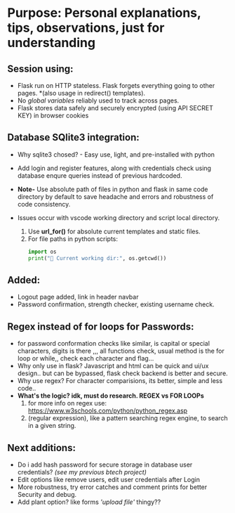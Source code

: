 # Purpose: Personal explanations, tips, observations, just for understanding

## Session using:

- Flask run on HTTP stateless. Flask forgets everything going to other pages. *(also usage in redirect() templates).
- No *global variables* reliably used to track across pages.
- Flask stores data safely and securely encrypted (using API SECRET KEY) in browser cookies


## Database SQlite3 integration:

- Why sqlite3 chosed? - Easy use, light, and pre-installed with python
- Add login and register features, along with credentials check using database enqure queries instead of previous hardcoded.
- **Note-** Use absolute path of files in python and flask in same code directory by default to save headache and errors and robustness of code consistency. 
- Issues occur with vscode working directory and script local directory.

    1. Use **url_for()** for absolute current templates and static files.
    2. For file paths in python scripts:
        ``` python
        import os
        print("👀 Current working dir:", os.getcwd())
        ```

## Added:

- Logout page added, link in header navbar
- Password confirmation, strength checker, existing username check.

## Regex instead of for loops for Passwords:

- for password conformation checks like similar, is capital or special characters, digits is there ,,, all functions check, usual method is the for loop or while,, check each character and flag...
- Why only use in flask? Javascript and html can be quick and ui/ux design.. but can be bypassed, flask check backend is better and secure.
- Why use regex? For character comparisions, its better, simple and less code..
- **What's the logic? idk, must do research. REGEX vs FOR LOOPs**
    1. for more info on regex use: https://www.w3schools.com/python/python_regex.asp
    2. (regular expression), like a pattern searching regex engine, to search in a given string.

## Next additions:

- Do i add hash password for secure storage in database user credentials? *(see my previous btech project)*
- Edit options like remove users, edit user credentials after Login
- More robustness, try error catches and comment prints for better Security and debug.
- Add plant option? like forms *'upload file'* thingy??